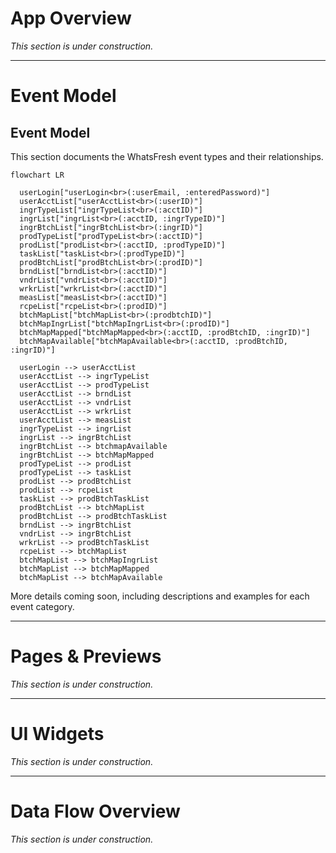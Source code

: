# App Overview

_This section is under construction._

---

# Event Model

## Event Model

This section documents the WhatsFresh event types and their relationships.

```mermaid
flowchart LR

  userLogin["userLogin<br>(:userEmail, :enteredPassword)"]
  userAcctList["userAcctList<br>(:userID)"]
  ingrTypeList["ingrTypeList<br>(:acctID)"]
  ingrList["ingrList<br>(:acctID, :ingrTypeID)"]
  ingrBtchList["ingrBtchList<br>(:ingrID)"]
  prodTypeList["prodTypeList<br>(:acctID)"]
  prodList["prodList<br>(:acctID, :prodTypeID)"]
  taskList["taskList<br>(:prodTypeID)"]
  prodBtchList["prodBtchList<br>(:prodID)"]
  brndList["brndList<br>(:acctID)"]
  vndrList["vndrList<br>(:acctID)"]
  wrkrList["wrkrList<br>(:acctID)"]
  measList["measList<br>(:acctID)"]
  rcpeList["rcpeList<br>(:prodID)"]
  btchMapList["btchMapList<br>(:prodbtchID)"]
  btchMapIngrList["btchMapIngrList<br>(:prodID)"]
  btchMapMapped["btchMapMapped<br>(:acctID, :prodBtchID, :ingrID)"]
  btchMapAvailable["btchMapAvailable<br>(:acctID, :prodBtchID, :ingrID)"]

  userLogin --> userAcctList
  userAcctList --> ingrTypeList
  userAcctList --> prodTypeList
  userAcctList --> brndList
  userAcctList --> vndrList
  userAcctList --> wrkrList
  userAcctList --> measList
  ingrTypeList --> ingrList
  ingrList --> ingrBtchList
  ingrBtchList --> btchmapAvailable
  ingrBtchList --> btchMapMapped
  prodTypeList --> prodList
  prodTypeList --> taskList
  prodList --> prodBtchList
  prodList --> rcpeList
  taskList --> prodBtchTaskList
  prodBtchList --> btchMapList
  prodBtchList --> prodBtchTaskList
  brndList --> ingrBtchList
  vndrList --> ingrBtchList
  wrkrList --> prodBtchTaskList
  rcpeList --> btchMapList
  btchMapList --> btchMapIngrList
  btchMapList --> btchMapMapped
  btchMapList --> btchMapAvailable
```

More details coming soon, including descriptions and examples for each event category.

---

# Pages & Previews

_This section is under construction._

---

# UI Widgets

_This section is under construction._

---

# Data Flow Overview

_This section is under construction._